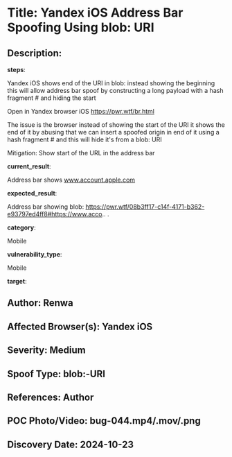 # Title: Yandex iOS Address Bar Spoofing Using blob: URI

## Description: 
**steps**:
 
 Yandex iOS shows end of the URI in blob: instead showing the beginning this will allow address bar spoof by constructing a long payload with a hash fragment # and hiding the start
 
 Open in Yandex browser iOS
https://pwr.wtf/br.html

 
 The issue is the browser instead of showing the start of the URI it shows the end of it by abusing that we can insert a spoofed origin in end of it using a hash fragment # and this will hide it's from a blob: URI
 
 Mitigation: Show start of the URL in the address bar
 
 
 **current_result**:
 
 Address bar shows
www.account.apple.com

 
 
 **expected_result**:
 
 Address bar showing blob:
https://pwr.wtf/08b3ff17-c14f-4171-b362-e93797ed4ff8#https://www.acco..
.
 
 
 **category**:
 
 Mobile
 
 **vulnerability_type**:
 
 Mobile
 
 **target**:

## Author: Renwa

## Affected Browser(s): Yandex iOS

## Severity: Medium

## Spoof Type: blob:-URI

## References: Author

## POC Photo/Video: bug-044.mp4/.mov/.png

## Discovery Date: 2024-10-23

